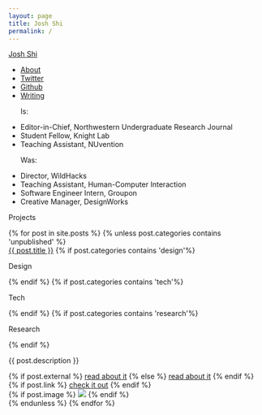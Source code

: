 ```yaml
---
layout: page
title: Josh Shi
permalink: /
---
```


<div class="container">
  <div class="info-container mono">
    <p><a href="/">Josh Shi</a></p>
    <ul>
      <li><a href="/about">About</a></li>
      <li><a target="_blank" href="https://twitter.com/unfollowjoshshi">Twitter</a></li>
      <li><a target="_blank" href="https://github.com/thehandsomepanther">Github</a></li>
      <li><a target="_blank" href="https://medium.com/@joshshi/latest">Writing</a></li>
    </ul>
    <ul>
      <p>Is:</p>
      <li>Editor-in-Chief, Northwestern Undergraduate Research Journal</li>
      <li>Student Fellow, Knight Lab</li>
      <li>Teaching Assistant, NUvention</li>
    </ul>
    <ul>
      <p>Was:</p>
      <li>Director, WildHacks</li>
      <li>Teaching Assistant, Human-Computer Interaction</li>
      <li>Software Engineer Intern, Groupon</li>
      <li>Creative Manager, DesignWorks</li>
    </ul>
  </div><div class="projects-container">
    <p class="mono">Projects</p>
    <div class="projects">
      {% for post in site.posts %}
        {% unless post.categories contains 'unpublished' %}
          <div class="project-title">
            <a class="mono" href="{{ post.url }}">{{ post.title }}</a>
            {% if post.categories contains 'design'%}
              <p class="mono category category-design">Design</p>
            {% endif %}
            {% if post.categories contains 'tech'%}
              <p class="mono category category-tech">Tech</p>
            {% endif %}
            {% if post.categories contains 'research'%}
              <p class="mono category category-research">Research</p>
            {% endif %}
            <p class="serif">{{ post.description }}</p>
            {% if post.external %}
              <a target="_blank" class="mono project-link" href="{{ post.external }}">read about it</a>
            {% else %}
                <a class="mono project-link" href="{{ post.url }}">read about it</a>
            {% endif %}
            {% if post.link %}
              <a class="mono project-link" target="_blank" href="{{ post.link | escape }}">check it out</a>
            {% endif %}
          </div>
          <div class="project-details {{ post.color }}">
            {% if post.image %}
              <img src="{{ post.image }}">
            {% endif %}
          </div>
        {% endunless %}
      {% endfor %}
    </div>
  </div>
</div>
